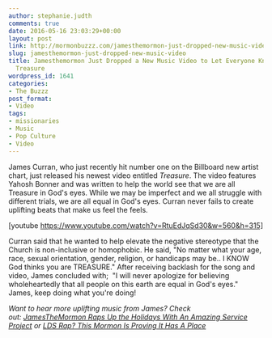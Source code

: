 ```yaml
---
author: stephanie.judth
comments: true
date: 2016-05-16 23:03:29+00:00
layout: post
link: http://mormonbuzzz.com/jamesthemormon-just-dropped-new-music-video/
slug: jamesthemormon-just-dropped-new-music-video
title: Jamesthemormon Just Dropped a New Music Video to Let Everyone Know They're
  Treasure
wordpress_id: 1641
categories:
- The Buzzz
post_format:
- Video
tags:
- missionaries
- Music
- Pop Culture
- Video
---
```


James Curran, who just recently hit number one on the Billboard new artist chart, just released his newest video entitled _Treasure_. The video features Yahosh Bonner and was written to help the world see that we are all Treasure in God's eyes. While we may be imperfect and we all struggle with different trials, we are all equal in God's eyes. Curran never fails to create uplifting beats that make us feel the feels.

[youtube https://www.youtube.com/watch?v=RtuEdJqSd30&w=560&h=315]



Curran said that he wanted to help elevate the negative stereotype that the Church is non-inclusive or homophobic. He said, "No matter what your age, race, sexual orientation, gender, religion, or handicaps may be.. I KNOW God thinks you are TREASURE." After receiving backlash for the song and video, James concluded with;  "I will never apologize for believing wholeheartedly that all people on this earth are equal in God's eyes." James, keep doing what you're doing!

_Want to hear more uplifting music from James? Check out: [JamesTheMormon Raps Up the Holidays With An Amazing Service Project](http://mormonbuzzz.com/jamesthemormon-raps-up-the-holidays-with-an-amazing-service-project/) or [LDS Rap? This Mormon Is Proving It Has A Place](http://mormonbuzzz.com/lds-rap-this-mormon-is-proving-it-has-a-place/)_
